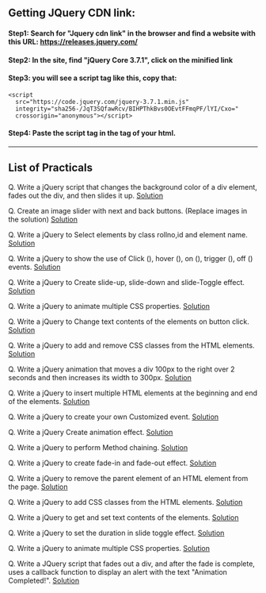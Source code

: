 ## Getting JQuery CDN link:

#### Step1: Search for "Jquery cdn link" in the browser and find a website with this URL: https://releases.jquery.com/

#### Step2: In the site, find "jQuery Core 3.7.1", click on the minified link 

#### Step3: you will see a script tag like this, copy that: 
```
<script
  src="https://code.jquery.com/jquery-3.7.1.min.js"
  integrity="sha256-/JqT3SQfawRcv/BIHPThkBvs0OEvtFFmqPF/lYI/Cxo="
  crossorigin="anonymous"></script>
```
#### Step4: Paste the script tag in the <head> tag of your html.
---
## List of Practicals

Q. Write a jQuery script that changes the background color of a div element, fades out the div, and then slides it up. [Solution](https://github.com/vivekp-30/practs/blob/012fe831b857395677a75fec3ee1b8f7f6e0c0d9/et/jQ-programs/index1.html)

Q. Create an image slider with next and back buttons. (Replace images in the solution) [Solution](https://github.com/vivekp-30/practs/blob/a77e083935ec385f791926b1dd5763c6625b940d/et/jQ-programs/index20.html)

Q. Write a jQuery to Select elements by class rollno,id and element name.
[Solution](https://github.com/vivekp-30/practs/blob/08af0ab636770f2bce40ff985bc2d986cc5a3a5b/et/jQ-programs/index2.html)

Q. Write a jQuery to show the use of Click (), hover (), on (), trigger (), off () events. [Solution](https://github.com/vivekp-30/practs/blob/9de4feacbf5645a970799b06b3ca4e5c8d46be5e/et/jQ-programs/index3.html)

Q. Write a jQuery to Create slide-up, slide-down and slide-Toggle effect. [Solution](https://github.com/vivekp-30/practs/blob/74f5b81f31b3874c7c6729046122080c3a6371bd/et/jQ-programs/index4.html)

Q. Write a jQuery to animate multiple CSS properties. [Solution](https://github.com/vivekp-30/practs/blob/48a2c6a6e8b8e596b28e721cc01906ad6d9bb6e5/et/jQ-programs/index5.html)

Q. Write a jQuery to Change text contents of the elements on button click. [Solution](https://github.com/vivekp-30/practs/blob/7e174c20e32e93e1f753f50c82fd80fc6f33f3fa/et/jQ-programs/index6.html)

Q. Write a jQuery to add and remove CSS classes from the HTML elements. [Solution](https://github.com/vivekp-30/practs/blob/e5df1b2c4336cbb5cf00aa86453a69090438a08b/et/jQ-programs/index7.html)

Q. Write a jQuery animation that moves a div 100px to the right over 2 seconds and then increases its width to 300px. [Solution](https://github.com/vivekp-30/practs/blob/ab2239e4b7ae30ed0f98e332f2294873375b721e/et/jQ-programs/index8.html)

Q. Write a jQuery to insert multiple HTML elements at the beginning and end of the elements. [Solution](https://github.com/vivekp-30/practs/blob/6fda76e3f8a5cc0c5e1d62fd911ce0db0fff1a44/et/jQ-programs/index9.html)

Q. Write a jQuery to create your own Customized event. [Solution](https://github.com/vivekp-30/practs/blob/249b8239cc9b5071d175be8c9d2cd1304475dc7b/et/jQ-programs/index10.html)

Q. Write a jQuery Create animation effect. [Solution](https://github.com/vivekp-30/practs/blob/08219e426e8478ad9bd7f86f881151fdb4b6a031/et/jQ-programs/index11.html)

Q. Write a jQuery to perform Method chaining. [Solution](https://github.com/vivekp-30/practs/blob/cd7bd17dcc8eaaa265554a3c3c4b5c679d8b5081/et/jQ-programs/index12.html)

Q. Write a jQuery to create fade-in and fade-out effect. [Solution](https://github.com/vivekp-30/practs/blob/9f0c9a5f5f9ff958c28a7ad5590fe144eb3f1e71/et/jQ-programs/index13.html)

Q. Write a jQuery to remove the parent element of an HTML element from the page. [Solution](https://github.com/vivekp-30/practs/blob/c6b8971c8f9f88ab99ef76b3623d63f2b889d690/et/jQ-programs/index14.html)

Q. Write a jQuery to add CSS classes from the HTML elements. [Solution](https://github.com/vivekp-30/practs/blob/d7eeea3d920eb83404a885eb88961fa16c596242/et/jQ-programs/index15.html)

Q. Write a jQuery to get and set text contents of the elements. [Solution](https://github.com/vivekp-30/practs/blob/cffbba4ddedb512f0b447509b0094d1731c89c38/et/jQ-programs/index16.html)

Q. Write a jQuery to set the duration in slide toggle effect. [Solution](https://github.com/vivekp-30/practs/blob/c0870731ca17318da11619bd2304067d9319b0e3/et/jQ-programs/index17.html)

Q. Write a jQuery to animate multiple CSS properties. [Solution](https://github.com/vivekp-30/practs/blob/d0d757f4b327cb8855155b1af98d8d17f9a6c3e5/et/jQ-programs/index18.html)

Q. Write a JQuery script that fades out a div, and after the fade is complete, uses a callback function to display an alert with the text "Animation Completed!". [Solution](https://github.com/vivekp-30/practs/blob/db3e26facf714d5de8c8bc0aa20eeb56896a43be/et/jQ-programs/index19.html)


